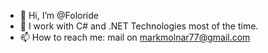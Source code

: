 - 👋 Hi, I’m @Foloride
- 🌱 I work with C# and .NET Technologies most of the time.
- 📫 How to reach me: mail on markmolnar77@gmail.com
